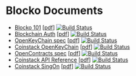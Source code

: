 # Blocko Documents
* [Blocko 101](https://blockodoc.github.io/blocko101/) \[[pdf](https://github.com/blockodoc/blocko101/raw/gh-pages/blocko101.pdf)\] [![Build Status](https://travis-ci.org/blockodoc/blocko101.svg?branch=master)](https://travis-ci.org/blockodoc/blocko101)
* [Blockchain Auth](https://blockodoc.github.io/blockchainauth/) \[[pdf](https://github.com/blockodoc/blockchainauth/raw/gh-pages/blockchainauth.pdf)\] [![Build Status](https://travis-ci.org/blockodoc/blockchainauth.svg?branch=master)](https://travis-ci.org/blockodoc/blockchainauth)
* [OpenKeyChain spec](https://blockodoc.github.io/openkeychain-spec/) \[[pdf](https://github.com/blockodoc/openkeychain-spec/raw/gh-pages/openkeychain-spec.pdf)\] [![Build Status](https://travis-ci.org/blockodoc/openkeychain-spec.svg?branch=master)](https://travis-ci.org/blockodoc/openkeychain-spec)
* [Coinstack OpenKeyChain](https://blockodoc.github.io/coinstack-openkeychain/) \[[pdf](https://github.com/blockodoc/coinstack-openkeychain/raw/gh-pages/coinstack-openkeychain.pdf)\] [![Build Status](https://travis-ci.org/blockodoc/coinstack-openkeychain.svg?branch=master)](https://travis-ci.org/blockodoc/coinstack-openkeychain)
* [OpenContracts spec](https://blockodoc.github.io/opencontracts-spec/) \[[pdf](https://github.com/blockodoc/opencontracts-spec/raw/gh-pages/opencontracts-spec.pdf)\] [![Build Status](https://travis-ci.org/blockodoc/opencontracts-spec.svg?branch=master)](https://travis-ci.org/blockodoc/opencontracts-spec)
* [Coinstack API Reference](https://blockodoc.github.io/coinstack-api-reference/) \[[pdf](https://github.com/blockodoc/coinstack-api-reference/raw/gh-pages/coinstack-api-reference.pdf)\] [![Build Status](https://travis-ci.org/blockodoc/coinstack-api-reference.svg?branch=master)](https://travis-ci.org/blockodoc/coinstack-api-reference)
* [Coinstack SingOn](https://blockodoc.github.io/coinstack-signon/) \[[pdf](https://github.com/blockodoc/coinstack-signon/raw/gh-pages/coinstack-signon.pdf)\] [![Build Status](https://travis-ci.org/blockodoc/coinstack-signon.svg?branch=master)](https://travis-ci.org/blockodoc/coinstack-signon)
